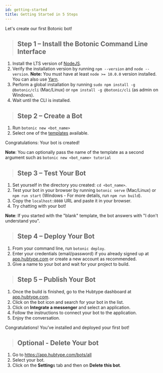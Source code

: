 ```yaml
---
id: getting-started
title: Getting Started in 5 Steps
---
```


Let's create our first Botonic bot!

> ## Step 1 – Install the Botonic Command Line Interface

1. Install the LTS version of [NodeJS](https://nodejs.org/). 
2. Verify the installation version by running `npm --version` and `node --version`. **Note:** You must have at least `node >= 10.0.0` version installed. You can also use [Yarn](https://yarnpkg.com/).
3. Perform a global installation by running  `sudo npm install -g @botonic/cli` (Mac/Linux) or `npm install -g @botonic/cli` (as admin on Windows).
4. Wait until the CLI is installed.

> ## Step 2 – Create a Bot

1. Run `botonic new <bot_name>` 
2. Select one of the [templates](/templates/templates) available. 

Congratulations: Your bot is created!

**Note**: You can optionally pass the name of the template as a second argument such as `botonic new <bot_name> tutorial`

> ## Step 3 – Test Your Bot

1. Set yourself in the directory you created: `cd <bot_name>`.
2. Test your bot in your browser by running `botonic serve` (Mac/Linux) or `npm run start` (Windows - For more details, run `npm run build`).
3. Copy the `localhost:8080` URL and paste it in your browser.
4. Try chatting with your bot!

**Note**: If you started with the "blank" template, the bot answers with "I don't understand you".

> ## Step 4 – Deploy Your Bot 

1. From your command line, run `botonic deploy`.
2. Enter your credentials (email/password) if you already signed up at [app.hubtype.com](https://app.hubtype.com/) or create a new account as recommended. 
3. Give a name to your bot and wait for your project to build.

> ## Step 5 – Publish Your Bot

1. Once the build is finished, go to the Hubtype dashboard at [app.hubtype.com](https://app.hubtype.com/).
2. Click on the bot icon and search for your bot in the list.
3. Click on **Integrate a messenger** and select an application.
4. Follow the instructions to connect your bot to the application.
5. Enjoy the conversation.

Congratulations! You’ve installed and deployed your first bot!



>## Optional - Delete Your bot

1. Go to https://app.hubtype.com/bots/all
2. Select your bot.
3. Click on the **Setting**s tab and then on **Delete this bot**.